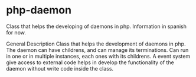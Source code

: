 # php-daemon
Class that helps the developing of daemons in php. Information in spanish for now.

General Description
Class that helps the development of daemons in php.
The daemon can have childrens, and can manage its terminations. Can run in one or in multiple instances, each ones with its childrens. A event system give access to external code helps in develop the functionality of the daemon without write code inside the class.




